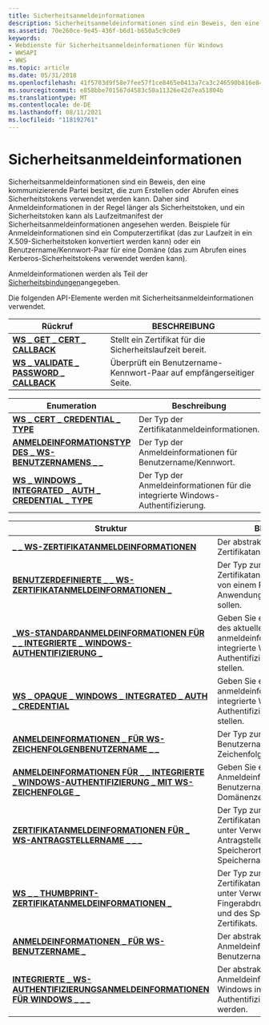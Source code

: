 ```yaml
---
title: Sicherheitsanmeldeinformationen
description: Sicherheitsanmeldeinformationen sind ein Beweis, den eine kommunizierende Partei besitzt, die zum Erstellen oder Abrufen eines Sicherheitstokens verwendet werden kann.
ms.assetid: 70e260ce-9e45-436f-b6d1-b650a5c9c0e9
keywords:
- Webdienste für Sicherheitsanmeldeinformationen für Windows
- WWSAPI
- WWS
ms.topic: article
ms.date: 05/31/2018
ms.openlocfilehash: 41f5703d9f58e7fee57f1ce8465e0413a7ca3c246590b816e84f7419e80f6efb
ms.sourcegitcommit: e858bbe701567d4583c50a11326e42d7ea51804b
ms.translationtype: MT
ms.contentlocale: de-DE
ms.lasthandoff: 08/11/2021
ms.locfileid: "118192761"
---
```

# <a name="security-credentials"></a>Sicherheitsanmeldeinformationen

Sicherheitsanmeldeinformationen sind ein Beweis, den eine kommunizierende Partei besitzt, die zum Erstellen oder Abrufen eines Sicherheitstokens verwendet werden kann. Daher sind Anmeldeinformationen in der Regel länger als Sicherheitstoken, und ein Sicherheitstoken kann als Laufzeitmanifest der Sicherheitsanmeldeinformationen angesehen werden. Beispiele für Anmeldeinformationen sind ein Computerzertifikat (das zur Laufzeit in ein X.509-Sicherheitstoken konvertiert werden kann) oder ein Benutzername/Kennwort-Paar für eine Domäne (das zum Abrufen eines Kerberos-Sicherheitstokens verwendet werden kann).


Anmeldeinformationen werden als Teil der [Sicherheitsbindungen](security-bindings.md)angegeben.

Die folgenden API-Elemente werden mit Sicherheitsanmeldeinformationen verwendet.

| Rückruf                                                                  | BESCHREIBUNG                                              |
|---------------------------------------------------------------------------|----------------------------------------------------------|
| [**WS \_ GET \_ CERT \_ CALLBACK**](/windows/desktop/api/WebServices/nc-webservices-ws_get_cert_callback)                   | Stellt ein Zertifikat für die Sicherheitslaufzeit bereit.          |
| [**WS \_ VALIDATE \_ PASSWORD \_ CALLBACK**](/windows/desktop/api/WebServices/nc-webservices-ws_validate_password_callback) | Überprüft ein Benutzername-Kennwort-Paar auf empfängerseitiger Seite. |



 



| Enumeration                                                                                           | Beschreibung                                                   |
|-------------------------------------------------------------------------------------------------------|---------------------------------------------------------------|
| [**WS \_ CERT \_ CREDENTIAL \_ TYPE**](/windows/desktop/api/WebServices/ne-webservices-ws_cert_credential_type)                                         | Der Typ der Zertifikatanmeldeinformationen.                       |
| [**ANMELDEINFORMATIONSTYP DES \_ WS-BENUTZERNAMENS \_ \_**](/windows/desktop/api/WebServices/ne-webservices-ws_username_credential_type)                                 | Der Typ der Anmeldeinformationen für Benutzername/Kennwort.                 |
| [**WS \_ WINDOWS \_ INTEGRATED \_ AUTH \_ CREDENTIAL \_ TYPE**](/windows/desktop/api/WebServices/ne-webservices-ws_windows_integrated_auth_credential_type) | Der Typ der Anmeldeinformationen für die integrierte Windows-Authentifizierung. |



 



| Struktur                                                                                                   | BESCHREIBUNG                                                                                                           |
|-------------------------------------------------------------------------------------------------------------|-----------------------------------------------------------------------------------------------------------------------|
| [**\_ \_ WS-ZERTIFIKATANMELDEINFORMATIONEN**](/windows/desktop/api/WebServices/ns-webservices-ws_cert_credential)                                                          | Der abstrakte Basistyp für alle Zertifikatanmeldeinformationstypen.                                                          |
| [**BENUTZERDEFINIERTE \_ \_ WS-ZERTIFIKATANMELDEINFORMATIONEN \_**](/windows/desktop/api/WebServices/ns-webservices-ws_custom_cert_credential)                                           | Der Typ zum Angeben von Zertifikatanmeldeinformationen, die von einem Rückruf an die Anwendung bereitgestellt werden sollen.             |
| [**\_WS-STANDARDANMELDEINFORMATIONEN FÜR \_ \_ INTEGRIERTE \_ WINDOWS-AUTHENTIFIZIERUNG \_**](/windows/desktop/api/WebServices/ns-webservices-ws_default_windows_integrated_auth_credential) | Geben Sie ein, um auf Grundlage des aktuellen Threadtokens anmeldeinformationen für die integrierte Windows-Authentifizierung zur Verfügung zu stellen.                  |
| [**WS \_ OPAQUE \_ WINDOWS \_ INTEGRATED \_ AUTH \_ CREDENTIAL**](/windows/desktop/api/WebServices/ns-webservices-ws_opaque_windows_integrated_auth_credential)   | Geben Sie ein, um anmeldeinformationen für die integrierte Windows-Authentifizierung zur Verfügung zu stellen.                                                    |
| [**ANMELDEINFORMATIONEN \_ FÜR WS-ZEICHENFOLGENBENUTZERNAME \_ \_**](/windows/desktop/api/WebServices/ns-webservices-ws_string_username_credential)                                   | Der Typ zum Bereitstellen eines Benutzername-Kennwort-Paars als Zeichenfolgen.                                                           |
| [**ANMELDEINFORMATIONEN FÜR \_ \_ INTEGRIERTE \_ WINDOWS-AUTHENTIFIZIERUNG \_ MIT WS-ZEICHENFOLGE \_**](/windows/desktop/api/WebServices/ns-webservices-ws_string_windows_integrated_auth_credential)   | Geben Sie ein, um eine Windows Anmeldeinformationen als Benutzername, Kennwort und Domänenzeichenfolgen anzugeben.                                        |
| [**ZERTIFIKATANMELDEINFORMATIONEN FÜR \_ WS-ANTRAGSTELLERNAME \_ \_ \_**](/windows/desktop/api/WebServices/ns-webservices-ws_subject_name_cert_credential)                              | Der Typ zum Angeben von Zertifikatanmeldeinformationen unter Verwendung des Antragstellernamens, des Speicherorts und des Speichernamens des Zertifikats. |
| [**WS \_ \_ THUMBPRINT-ZERTIFIKATANMELDEINFORMATIONEN \_**](/windows/desktop/api/WebServices/ns-webservices-ws_thumbprint_cert_credential)                                   | Der Typ zum Angeben von Zertifikatanmeldeinformationen unter Verwendung des Fingerabdrucks, des Speicherorts und des Speichernamens des Zertifikats.   |
| [**ANMELDEINFORMATIONEN \_ FÜR WS-BENUTZERNAME \_**](/windows/desktop/api/WebServices/ns-webservices-ws_username_credential)                                                  | Der abstrakte Basistyp für alle Anmeldeinformationen für Benutzername/Kennwort.                                                         |
| [**INTEGRIERTE \_ WS-AUTHENTIFIZIERUNGSANMELDEINFORMATIONEN FÜR WINDOWS \_ \_ \_**](/windows/desktop/api/WebServices/ns-webservices-ws_windows_integrated_auth_credential)                  | Der abstrakte Basistyp für alle Anmeldeinformationstypen, die mit Windows integrierte Authentifizierung verwendet werden.                          |



 

 

 




